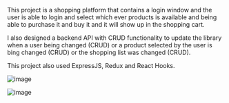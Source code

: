 
This project is a shopping platform that contains a login window and the user is able to login and select which ever products is available and being able to purchase it and buy it and it will show up in the shopping cart.

I also designed a backend API with CRUD functionality to update the library when a user being changed (CRUD) or a product selected by the user is bing changed (CRUD) or the shopping list was changed (CRUD).




This project also used ExpressJS, Redux and React Hooks.


![image](https://user-images.githubusercontent.com/31643389/193664077-f44690f5-8f29-47a4-a0db-1e647acb1dd1.png)



![image](https://user-images.githubusercontent.com/31643389/193664315-d174aafb-73ff-4074-8b2e-a8b10152d362.png)
